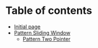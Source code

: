 # Table of contents

* [Initial page](README.md)
* [Pattern Sliding Window](pattern-sliding-window/README.md)
  * [Pattern Two Pointer](pattern-sliding-window/pattern-two-pointer.md)

